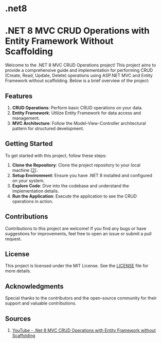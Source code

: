 # .net8
# .NET 8 MVC CRUD Operations with Entity Framework Without Scaffolding

Welcome to the .NET 8 MVC CRUD Operations project! This project aims to provide a comprehensive guide and implementation for performing CRUD (Create, Read, Update, Delete) operations using ASP.NET MVC and Entity Framework without scaffolding. Below is a brief overview of the project:

## Features
1. **CRUD Operations**: Perform basic CRUD operations on your data.
2. **Entity Framework**: Utilize Entity Framework for data access and management.
3. **MVC Architecture**: Follow the Model-View-Controller architectural pattern for structured development.

## Getting Started
To get started with this project, follow these steps:
1. **Clone the Repository**: Clone the project repository to your local machine [[2](https://github.com/oktadeveloper/aspnet-mvc-crud-example/blob/master/README.md)].
2. **Setup Environment**: Ensure you have .NET 8 installed and configured on your system.
3. **Explore Code**: Dive into the codebase and understand the implementation details.
4. **Run the Application**: Execute the application to see the CRUD operations in action.

## Contributions
Contributions to this project are welcome! If you find any bugs or have suggestions for improvements, feel free to open an issue or submit a pull request.

## License
This project is licensed under the MIT License. See the [LICENSE](LICENSE) file for more details.

## Acknowledgments
Special thanks to the contributors and the open-source community for their support and valuable contributions.

## Sources
1. [YouTube - .Net 8 MVC CRUD Operations with Entity Framework without Scaffolding]([https://www.youtube.com/watch?v=Bb1OOVt1Tfs](https://www.youtube.com/watch?v=dJKvfd2_UQc))
